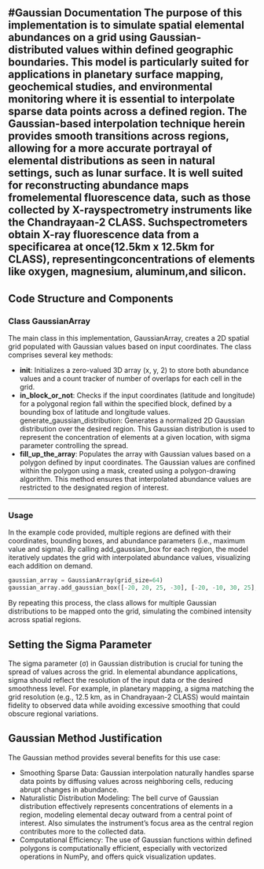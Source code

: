 #Gaussian Documentation
The purpose of this implementation is to simulate spatial elemental abundances on a grid using Gaussian-distributed values within defined geographic boundaries. This model is particularly suited for applications in planetary surface mapping, geochemical studies, and environmental monitoring where it is essential to interpolate sparse data points across a defined region. The Gaussian-based interpolation technique herein provides smooth transitions across regions, allowing for a more accurate portrayal of elemental distributions as seen in natural settings, such as lunar surface.
It is well suited for reconstructing abundance maps fromelemental fluorescence data, such as those collected by X-rayspectrometry instruments like the Chandrayaan-2 CLASS. Suchspectrometers obtain X-ray fluorescence data from a specificarea at once(12.5km x 12.5km for CLASS),  representingconcentrations of elements like oxygen, magnesium, aluminum,and silicon.
---
## Code Structure and Components
### Class GaussianArray
The main class in this implementation, GaussianArray, creates a 2D spatial grid populated with Gaussian values based on input coordinates. The class comprises several key methods:
- **__init__**: Initializes a zero-valued 3D array (x, y, 2) to store both abundance values and a count tracker of number of overlaps for each cell in the grid.
- **in_block_or_not**: Checks if the input coordinates (latitude and longitude) for a polygonal region fall within the specified block, defined by a bounding box of latitude and longitude values.
generate_gaussian_distribution: Generates a normalized 2D Gaussian distribution over the desired region. This Gaussian distribution is used to represent the concentration of elements at a given location, with sigma parameter controlling the spread. 
- **fill_up_the_array**: Populates the array with Gaussian values based on a polygon defined by input coordinates. The Gaussian values are confined within the polygon using a mask, created using a polygon-drawing algorithm. This method ensures that interpolated abundance values are restricted to the designated region of interest.
---
### Usage 
In the example code provided, multiple regions are defined with their coordinates, bounding boxes, and abundance parameters (i.e., maximum value and sigma). By calling add_gaussian_box for each region, the model iteratively updates the grid with interpolated abundance values, visualizing each addition on demand.
```Python
gaussian_array = GaussianArray(grid_size=64)
gaussian_array.add_gaussian_box([-20, 20, 25, -30], [-20, -10, 30, 25], [-100, 100, 100, -100], [-100, -100, 100, 100], 1, sigma=5, plot=True)
```
By repeating this process, the class allows for multiple Gaussian distributions to be mapped onto the grid, simulating the combined intensity across spatial regions.
## Setting the Sigma Parameter
The sigma parameter (σ) in Gaussian distribution is crucial for tuning the spread of values across the grid. In elemental abundance applications, sigma should reflect the resolution of the input data or the desired smoothness level. For example, in planetary mapping, a sigma matching the grid resolution (e.g., 12.5 km, as in Chandrayaan-2 CLASS) would maintain fidelity to observed data while avoiding excessive smoothing that could obscure regional variations.
## Gaussian Method Justification
The Gaussian method provides several benefits for this use case:
- Smoothing Sparse Data: Gaussian interpolation naturally handles sparse data points by diffusing values across neighboring cells, reducing abrupt changes in abundance.
- Naturalistic Distribution Modeling: The bell curve of Gaussian distribution effectively represents concentrations of elements in a region, modeling elemental decay outward from a central point of interest. Also simulates the instrument’s focus area as the central region contributes more to the collected data.
- Computational Efficiency: The use of Gaussian functions within defined polygons is computationally efficient, especially with vectorized operations in NumPy, and offers quick visualization updates.
